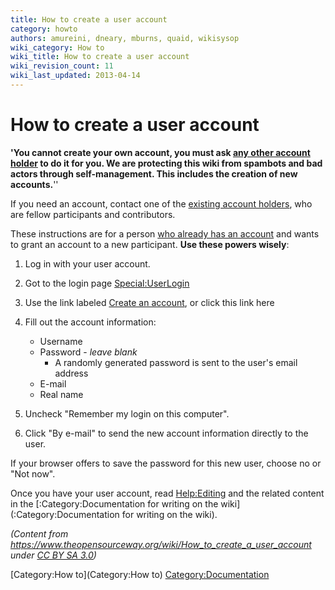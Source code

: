 ```yaml
---
title: How to create a user account
category: howto
authors: amureini, dneary, mburns, quaid, wikisysop
wiki_category: How to
wiki_title: How to create a user account
wiki_revision_count: 11
wiki_last_updated: 2013-04-14
---
```


# How to create a user account

**'You cannot create your own account, you must ask [any other account holder](Special:ListUsers) to do it for you. We are protecting this wiki from spambots and bad actors through self-management. This includes the creation of new accounts.**''

If you need an account, contact one of the [existing account holders](Special:ListUsers), who are fellow participants and contributors.

These instructions are for a person [who already has an account](Special:ListUsers) and wants to grant an account to a new participant. **Use these powers wisely**:

1.  Log in with your user account.
2.  Got to the login page <Special:UserLogin>
3.  Use the link labeled [Create an account](http://wiki.ovirt.org/w/index.php?title=Special:UserLogin&type=signup), or click this link here
4.  Fill out the account information:
    -   Username
    -   Password - *leave blank*
        -   A randomly generated password is sent to the user's email address
    -   E-mail
    -   Real name

5.  Uncheck "Remember my login on this computer".
6.  Click "By e-mail" to send the new account information directly to the user.

If your browser offers to save the password for this new user, choose no or "Not now".

Once you have your user account, read <Help:Editing> and the related content in the [:Category:Documentation for writing on the wiki](:Category:Documentation for writing on the wiki).

*(Content from <https://www.theopensourceway.org/wiki/How_to_create_a_user_account> under [CC BY SA 3.0](https://creativecommons.org/licenses/by-sa/3.0/))*

[Category:How to](Category:How to) <Category:Documentation>

